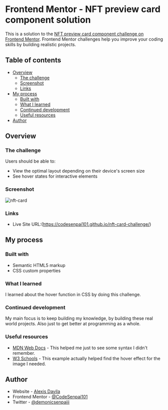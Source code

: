 # Frontend Mentor - NFT preview card component solution

This is a solution to the [NFT preview card component challenge on Frontend Mentor](https://www.frontendmentor.io/challenges/nft-preview-card-component-SbdUL_w0U). Frontend Mentor challenges help you improve your coding skills by building realistic projects. 

## Table of contents

- [Overview](#overview)
  - [The challenge](#the-challenge)
  - [Screenshot](#screenshot)
  - [Links](#links)
- [My process](#my-process)
  - [Built with](#built-with)
  - [What I learned](#what-i-learned)
  - [Continued development](#continued-development)
  - [Useful resources](#useful-resources)
- [Author](#author)

## Overview

### The challenge

Users should be able to:

- View the optimal layout depending on their device's screen size
- See hover states for interactive elements

### Screenshot

![nft-card](nft-card-challenge/images/nft-card-preview.png)



### Links

- Live Site URL:(https://codesenpai101.github.io/nft-card-challenge/)

## My process

### Built with

- Semantic HTML5 markup
- CSS custom properties


### What I learned

I learned about the hover function in CSS by doing this challenge. 

### Continued development

My main focus is to keep building my knowledge, by building these real world projects. Also just to get better at programming as a whole.

### Useful resources

- [MDN Web Docs](https://developer.mozilla.org/en-US/) - This helped me just to see some syntax I didn't remember.
- [W3 Schools](https://www.example.com) - This example actually helped find the hover effect for the image I needed.


## Author

- Website - [Alexis Davila](https://codesenpai101.github.io/cv-2.0/)
- Frontend Mentor - [@CodeSenpai101](https://www.frontendmentor.io/profile/CodeSenpai101)
- Twitter - [@demonicsenpaiii](https://twitter.com/demonicsenpaiii)




